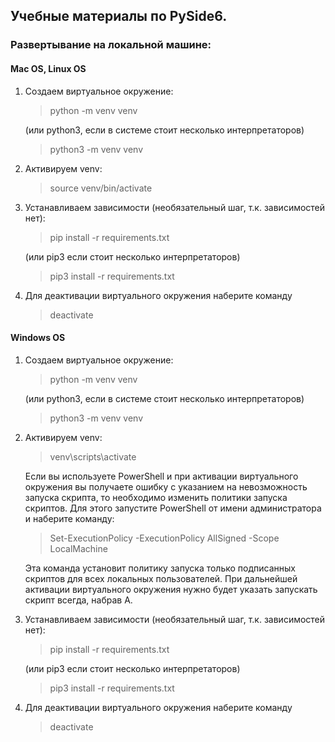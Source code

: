 ## Учебные материалы по PySide6. 
### Развертывание на локальной машине:
#### Mac OS, Linux OS
1. Создаем виртуальное окружение:
   >python -m venv venv 

   (или python3, если в системе стоит несколько интерпретаторов)
   >python3 -m venv venv
2. Активируем venv: 
   >source venv/bin/activate
3. Устанавливаем зависимости (необязательный шаг, т.к. зависимостей нет): 
   >pip install -r requirements.txt

   (или pip3 если стоит несколько интерпретаторов)
   >pip3 install -r requirements.txt
4. Для деактивации виртуального окружения наберите команду 
   >deactivate
#### Windows OS
1. Создаем виртуальное окружение: 
   >python -m venv venv 

   (или python3, если в системе стоит несколько интерпретаторов)
   >python3 -m venv venv
2. Активируем venv: 
   >venv\scripts\activate

   Если вы используете PowerShell и при активации виртуального окружения вы получаете ошибку с указанием на невозможность запуска скрипта,
то необходимо изменить политики запуска скриптов. Для этого запустите PowerShell от имени администратора и
наберите команду: 
   >Set-ExecutionPolicy -ExecutionPolicy AllSigned -Scope LocalMachine 

   Эта команда установит политику запуска только подписанных скриптов для всех локальных пользователей. При дальнейшей активации
виртуального окружения нужно будет указать запускать скрипт всегда, набрав А.
3. Устанавливаем зависимости (необязательный шаг, т.к. зависимостей нет): 
   >pip install -r requirements.txt
    
   (или pip3 если стоит несколько интерпретаторов)
   >pip3 install -r requirements.txt
4. Для деактивации виртуального окружения наберите команду 
   >deactivate